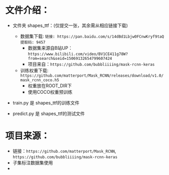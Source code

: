 # 文件介绍：
* 文件夹 shapes_ttf：(仅提交一张，其余需从相应链接下载)
  * 数据集下载: `链接: https://pan.baidu.com/s/14dBd1Lbjw0FCnwKryf9taQ 提取码: 9457`
    * 数据集来源自B站UP：`https://www.bilibili.com/video/BV1CE411g78W?from=search&seid=15069132654799607424`
    * 项目来自：`https://github.com/bubbliiiing/mask-rcnn-keras`
  * 训练权重下载: `https://github.com/matterport/Mask_RCNN/releases/download/v1.0/mask_rcnn_coco.h5`
    * 权重放在ROOT_DIR下
    * 使用COCO权重预训练

* train.py 是 shapes_ttf的训练文件

* predict.py 是 shapes_ttf的测试文件



# 项目来源：
* 链接：`https://github.com/matterport/Mask_RCNN`, `https://github.com/bubbliiiing/mask-rcnn-keras`
* 子集标注数据集使用
* 
